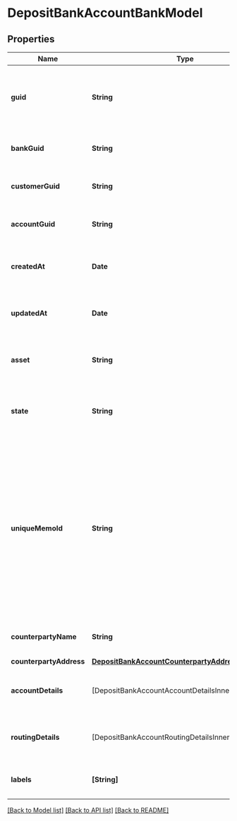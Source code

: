 # DepositBankAccountBankModel

## Properties
Name | Type | Description | Notes
------------ | ------------- | ------------- | -------------
**guid** | **String** | Auto-generated unique identifier for the identity verification. | [optional] 
**bankGuid** | **String** | The address&#39; bank identifier. | [optional] 
**customerGuid** | **String** | The address&#39; customer identifier. | [optional] 
**accountGuid** | **String** | The address&#39; account identifier. | [optional] 
**createdAt** | **Date** | ISO8601 datetime the record was created at. | [optional] 
**updatedAt** | **Date** | ISO8601 datetime the record was last updated at. | [optional] 
**asset** | **String** | The asset the transfer is related to, e.g., USD. | [optional] 
**state** | **String** | The state of the address; one of storing or created. | [optional] 
**uniqueMemoId** | **String** | The unique memo identifier for the address. This is used to identify the recipient when sending funds to the account. This value MUST be included in all wire transfers to this account. | [optional] 
**counterpartyName** | **String** | The name of the account holder. | [optional] 
**counterpartyAddress** | [**DepositBankAccountCounterpartyAddressBankModel**](DepositBankAccountCounterpartyAddressBankModel.md) |  | [optional] 
**accountDetails** | [DepositBankAccountAccountDetailsInnerBankModel] | The account details for the bank account. | [optional] 
**routingDetails** | [DepositBankAccountRoutingDetailsInnerBankModel] | The account details for the bank account. | [optional] 
**labels** | **[String]** | The labels associated with the address. | [optional] 

[[Back to Model list]](../README.md#documentation-for-models) [[Back to API list]](../README.md#documentation-for-api-endpoints) [[Back to README]](../README.md)


